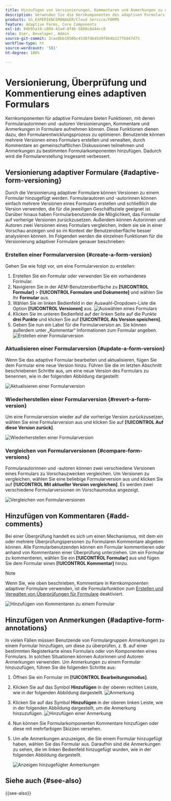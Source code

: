 ```yaml
---
title: Hinzufügen von Versionierungen, Kommentaren und Anmerkungen zu einem adaptiven Formular.
description: Verwenden Sie die Kernkomponenten des adaptiven Formulars, um einem adaptiven Formular Kommentare, Anmerkungen und Versionierungen hinzuzufügen.
products: SG_EXPERIENCEMANAGER/Cloud Service/FORMS
feature: Adaptive Forms, Core Components
exl-id: 84b95a19-c804-41ad-8f4b-5868c8444cc0
role: User, Developer, Admin
source-git-commit: 2cae8bb1050bc4538f4645d9f064b227fb947d75
workflow-type: ht
source-wordcount: '581'
ht-degree: 100%

---
```


# Versionierung, Überprüfung und Kommentierung eines adaptiven Formulars

<!--Before you can use versionings, comments, and annotations in an Adaptive Form, you must ensure you have [enabled Adaptive Form Core Components](
https://experienceleague.adobe.com/en/docs/experience-manager-cloud-service/content/forms/setup-configure-migrate/enable-adaptive-forms-core-components).-->

<!--Adaptive Form Core Components facilitates to add versionings, comments, and annotations to a form. These features helps form authors and users to enhance the form development process where they can create multiple versions of a form, collaborate and add their comments to a form, and add annotations to form components.-->

Kernkomponenten für adaptive Formulare bieten Funktionen, mit denen Formularautorinnen und -autoren Versionierungen, Kommentare und Anmerkungen in Formulare aufnehmen können. Diese Funktionen dienen dazu, den Formularentwicklungsprozess zu optimieren. Benutzende können mehrere Versionen eines Formulars erstellen und verwalten, durch Kommentare an gemeinschaftlichen Diskussionen teilnehmen und Anmerkungen zu bestimmten Formularkomponenten hinzufügen. Dadurch wird die Formularerstellung insgesamt verbessert.


## Versionierung adaptiver Formulare {#adaptive-form-versioning}

Durch die Versionierung adaptiver Formulare können Versionen zu einem Formular hinzugefügt werden. Formularautoren und -autorinnen können einfach mehrere Versionen eines Formulars erstellen und schließlich die Version verwenden, die für die jeweiligen Geschäftsziele geeignet ist. Darüber hinaus haben Formularbenutzende die Möglichkeit, das Formular auf vorherige Versionen zurückzusetzen. Außerdem können Autorinnen und Autoren zwei Versionen eines Formulars vergleichen, indem sie sie in einer Vorschau anzeigen und so im Kontext der Benutzeroberfläche besser analysieren können. Im Folgenden werden die einzelnen Funktionen für die Versionierung adaptiver Formulare genauer beschrieben:

### Erstellen einer Formularversion {#create-a-form-version}

Gehen Sie wie folgt vor, um eine Formularversion zu erstellen:

1. Erstellen Sie ein Formular oder verwenden Sie ein vorhandenes Formular.
1. Navigieren Sie in der AEM-Benutzeroberfläche zu **[!UICONTROL Formular]** > **[!UICONTROL Formulare und Dokumente]** und wählen Sie Ihr **Formular** aus.
1. Wählen Sie im linken Bedienfeld in der Auswahl-Dropdown-Liste die Option **[!UICONTROL Versionen]** aus.
   ![Auswählen eines Formulars](select-a-form.png)
1. Klicken Sie im unteren Bedienfeld auf der linken Seite auf die Punkte **drei Punkte** und klicken Sie auf **[!UICONTROL Als Version speichern]**.
1. Geben Sie nun ein Label für die Formularversion an. Sie können außerdem unter „Kommentar“ Informationen zum Formular angeben.
   ![Erstellen einer Formularversion](create-a-form-version.png)

### Aktualisieren einer Formularversion {#update-a-form-version}

Wenn Sie das adaptive Formular bearbeiten und aktualisieren, fügen Sie dem Formular eine neue Version hinzu. Führen Sie die im letzten Abschnitt beschriebenen Schritte aus, um eine neue Version des Formulars zu benennen, wie in der folgenden Abbildung dargestellt:

![Aktualisieren einer Formularversion](update-a-form-version.png)

### Wiederherstellen einer Formularversion {#revert-a-form-version}

Um eine Formularversion wieder auf die vorherige Version zurückzusetzen, wählen Sie eine Formularversion aus und klicken Sie auf **[!UICONTROL Auf diese Version zurück]**.

![Wiederherstellen einer Formularversion](revert-form-version.png)

### Vergleichen von Formularversionen {#compare-form-versions}

Formularautorinnen und -autoren können zwei verschiedene Versionen eines Formulars zu Vorschauzwecken vergleichen. Um Versionen zu vergleichen, wählen Sie eine beliebige Formularversion aus und klicken Sie auf **[!UICONTROL Mit aktueller Version vergleichen]**. Es werden zwei verschiedene Formularversionen im Vorschaumodus angezeigt.

![Vergleichen von Formularversionen](compare-form-versions.png)

## Hinzufügen von Kommentaren {#add-comments}

Bei einer Überprüfung handelt es sich um einen Mechanismus, mit dem ein oder mehrere Überprüfungspersonen zu Formularen Kommentare abgeben können. Alle Formularbenutzenden können ein Formular kommentieren oder anhand von Kommentaren einer Überprüfung unterziehen. Um ein Formular zu kommentieren, wählen Sie ein **[!UICONTROL Formular]** aus und fügen Sie dem Formular einen **[!UICONTROL Kommentar]** hinzu.

>[!NOTE]
> Wenn Sie, wie oben beschrieben, Kommentare in Kernkomponenten adaptiver Formulare verwenden, ist die Formularfunktion zum [Erstellen und Verwalten von Überprüfungen für Formulare](/help/forms/create-reviews-forms.md) deaktiviert.


![Hinzufügen von Kommentaren zu einem Formular](form-comments.png)

## Hinzufügen von Anmerkungen {#adaptive-form-annotations}

In vielen Fällen müssen Benutzende von Formulargruppen Anmerkungen zu einem Formular hinzufügen, um diese zu überprüfen, z. B. auf einer bestimmten Registerkarte eines Formulars oder von Komponenten eines Formulars. In solchen Situationen können Autorinnen und Autoren Anmerkungen verwenden. Um Anmerkungen zu einem Formular hinzuzufügen, führen Sie die folgenden Schritte aus:

1. Öffnen Sie ein Formular im **[!UICONTROL Bearbeitungsmodus]**.

1. Klicken Sie auf das Symbol **Hinzufügen** in der oberen rechten Leiste, wie in der folgenden Abbildung dargestellt.
   ![Anmerkung](annotation.png)

1. Klicken Sie auf das Symbol **Hinzufügen** in der oberen linken Leiste, wie in der folgenden Abbildung dargestellt, um die Anmerkung hinzuzufügen.
   ![Hinzufügen einer Anmerkung](add-annotation.png)

1. Nun können Sie Formularkomponenten Kommentare hinzufügen oder diese mit mehrfarbigen Skizzen versehen.

1. Um alle Anmerkungen anzuzeigen, die Sie einem Formular hinzugefügt haben, wählen Sie das Formular aus. Daraufhin sind die Anmerkungen zu sehen, die im linken Bedienfeld hinzugefügt wurden, wie in der folgenden Abbildung dargestellt.

   ![Anzeigen hinzugefügter Anmerkungen](see-annotations.png)

## Siehe auch {#see-also}

{{see-also}}
